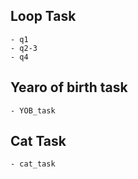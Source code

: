 ## Loop Task
```
- q1
- q2-3
- q4
```

## Yearo of birth task
```
- YOB_task
```

## Cat Task
```
- cat_task
```
